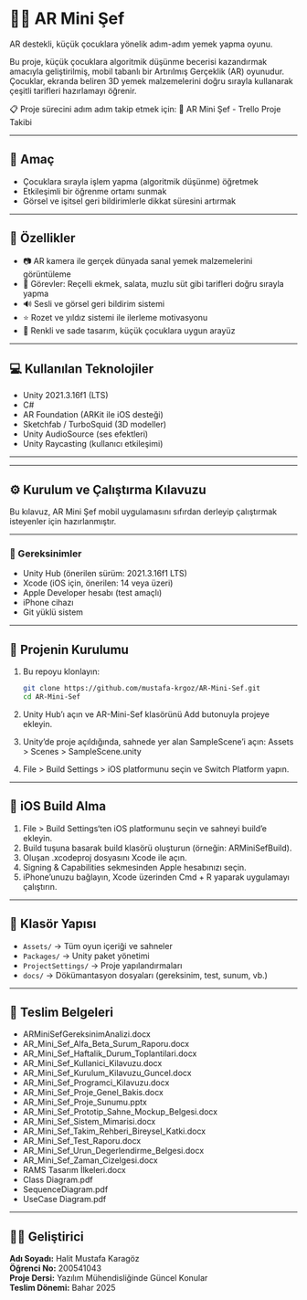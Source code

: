 # 🧑‍🍳 AR Mini Şef

AR destekli, küçük çocuklara yönelik adım-adım yemek yapma oyunu.

Bu proje, küçük çocuklara algoritmik düşünme becerisi kazandırmak amacıyla geliştirilmiş, mobil tabanlı bir Artırılmış Gerçeklik (AR) oyunudur. Çocuklar, ekranda beliren 3D yemek malzemelerini doğru sırayla kullanarak çeşitli tarifleri hazırlamayı öğrenir.

📋 Proje sürecini adım adım takip etmek için:
🔗 AR Mini Şef - Trello Proje Takibi

---

## 🎯 Amaç

- Çocuklara sırayla işlem yapma (algoritmik düşünme) öğretmek  
- Etkileşimli bir öğrenme ortamı sunmak  
- Görsel ve işitsel geri bildirimlerle dikkat süresini artırmak

---

## 🔧 Özellikler

- 📷 AR kamera ile gerçek dünyada sanal yemek malzemelerini görüntüleme  
- 🧩 Görevler: Reçelli ekmek, salata, muzlu süt gibi tarifleri doğru sırayla yapma  
- 🔊 Sesli ve görsel geri bildirim sistemi  
- ⭐ Rozet ve yıldız sistemi ile ilerleme motivasyonu  
- 👶 Renkli ve sade tasarım, küçük çocuklara uygun arayüz

---

## 💻 Kullanılan Teknolojiler

- Unity 2021.3.16f1 (LTS)  
- C#  
- AR Foundation (ARKit ile iOS desteği)  
- Sketchfab / TurboSquid (3D modeller)  
- Unity AudioSource (ses efektleri)  
- Unity Raycasting (kullanıcı etkileşimi)

---

---

## ⚙️ Kurulum ve Çalıştırma Kılavuzu

Bu kılavuz, AR Mini Şef mobil uygulamasını sıfırdan derleyip çalıştırmak isteyenler için hazırlanmıştır.

---

### 🧰 Gereksinimler

- Unity Hub (önerilen sürüm: 2021.3.16f1 LTS)
- Xcode (iOS için, önerilen: 14 veya üzeri)
- Apple Developer hesabı (test amaçlı)
- iPhone cihazı
- Git yüklü sistem

---

## 🧱 Projenin Kurulumu

1. Bu repoyu klonlayın:

   ```bash
   git clone https://github.com/mustafa-krgoz/AR-Mini-Sef.git
   cd AR-Mini-Sef	
2.	Unity Hub’ı açın ve AR-Mini-Sef klasörünü Add butonuyla projeye ekleyin.
3.	Unity’de proje açıldığında, sahnede yer alan SampleScene’i açın:
Assets > Scenes > SampleScene.unity
4.	File > Build Settings > iOS platformunu seçin ve Switch Platform yapın.


---

## 📱 iOS Build Alma

1. File > Build Settings‘ten iOS platformunu seçin ve sahneyi build’e ekleyin.
2. Build tuşuna basarak build klasörü oluşturun (örneğin: ARMiniSefBuild).
3. Oluşan .xcodeproj dosyasını Xcode ile açın.
4. Signing & Capabilities sekmesinden Apple hesabınızı seçin.
5. iPhone’unuzu bağlayın, Xcode üzerinden Cmd + R yaparak uygulamayı çalıştırın.

---

## 📁 Klasör Yapısı

- `Assets/` → Tüm oyun içeriği ve sahneler  
- `Packages/` → Unity paket yönetimi  
- `ProjectSettings/` → Proje yapılandırmaları  
- `docs/` → Dökümantasyon dosyaları (gereksinim, test, sunum, vb.)

---

## 📄 Teslim Belgeleri

- ARMiniSefGereksinimAnalizi.docx  
- AR_Mini_Sef_Alfa_Beta_Surum_Raporu.docx  
- AR_Mini_Sef_Haftalik_Durum_Toplantilari.docx  
- AR_Mini_Sef_Kullanici_Kilavuzu.docx  
- AR_Mini_Sef_Kurulum_Kilavuzu_Guncel.docx  
- AR_Mini_Sef_Programci_Kilavuzu.docx  
- AR_Mini_Sef_Proje_Genel_Bakis.docx  
- AR_Mini_Sef_Proje_Sunumu.pptx  
- AR_Mini_Sef_Prototip_Sahne_Mockup_Belgesi.docx  
- AR_Mini_Sef_Sistem_Mimarisi.docx  
- AR_Mini_Sef_Takim_Rehberi_Bireysel_Katki.docx  
- AR_Mini_Sef_Test_Raporu.docx  
- AR_Mini_Sef_Urun_Degerlendirme_Belgesi.docx  
- AR_Mini_Sef_Zaman_Cizelgesi.docx  
- RAMS Tasarım İlkeleri.docx  
- Class Diagram.pdf  
- SequenceDiagram.pdf  
- UseCase Diagram.pdf

---

## 👨‍🎓 Geliştirici

**Adı Soyadı:** Halit Mustafa Karagöz  
**Öğrenci No:** 200541043  
**Proje Dersi:** Yazılım Mühendisliğinde Güncel Konular  
**Teslim Dönemi:** Bahar 2025
